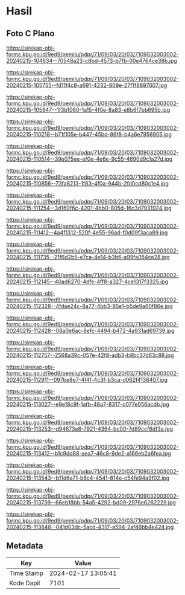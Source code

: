 # Hasil

## Foto C Plano

https://sirekap-obj-formc.kpu.go.id/9ed9/pemilu/pdpr/71/09/03/20/03/7109032003002-20240215-104634--70548a23-c8bd-4573-b7fb-00e4764ce38b.jpg

https://sirekap-obj-formc.kpu.go.id/9ed9/pemilu/pdpr/71/09/03/20/03/7109032003002-20240215-105755--fd11f4c8-a691-4232-809e-27f1f8897607.jpg

https://sirekap-obj-formc.kpu.go.id/9ed9/pemilu/pdpr/71/09/03/20/03/7109032003002-20240215-105947--1f3b1060-1a15-4f0e-8a83-e8b6f7bb695b.jpg

https://sirekap-obj-formc.kpu.go.id/9ed9/pemilu/pdpr/71/09/03/20/03/7109032003002-20240215-110218--b71f105e-b447-45bd-86f8-b4a6e7956905.jpg

https://sirekap-obj-formc.kpu.go.id/9ed9/pemilu/pdpr/71/09/03/20/03/7109032003002-20240215-110514--39e075ee-ef0e-4e6e-9c55-4690d9c1a27d.jpg

https://sirekap-obj-formc.kpu.go.id/9ed9/pemilu/pdpr/71/09/03/20/03/7109032003002-20240215-110856--73fa8213-1f83-4f0a-944b-2fd0cd80c1e4.jpg

https://sirekap-obj-formc.kpu.go.id/9ed9/pemilu/pdpr/71/09/03/20/03/7109032003002-20240215-111254--3d160f6c-4201-4bb0-805d-16c3d7931924.jpg

https://sirekap-obj-formc.kpu.go.id/9ed9/pemilu/pdpr/71/09/03/20/03/7109032003002-20240215-111412--4a4f1312-520f-4e55-96ad-f0d09f3aca89.jpg

https://sirekap-obj-formc.kpu.go.id/9ed9/pemilu/pdpr/71/09/03/20/03/7109032003002-20240215-111735--21f6d2b5-e7ca-4e14-b3b6-a99fa054ce28.jpg

https://sirekap-obj-formc.kpu.go.id/9ed9/pemilu/pdpr/71/09/03/20/03/7109032003002-20240215-112145--40ad6270-4dfe-4ff8-a327-4ce1317f3325.jpg

https://sirekap-obj-formc.kpu.go.id/9ed9/pemilu/pdpr/71/09/03/20/03/7109032003002-20240215-112328--4fdae24c-8a77-4bb3-85e1-b5de9a60f86e.jpg

https://sirekap-obj-formc.kpu.go.id/9ed9/pemilu/pdpr/71/09/03/20/03/7109032003002-20240215-112428--08a0e6ac-8efc-4494-b472-4a931ad69739.jpg

https://sirekap-obj-formc.kpu.go.id/9ed9/pemilu/pdpr/71/09/03/20/03/7109032003002-20240215-112757--2568a39c-057e-42f8-adb3-b8bc37d63c88.jpg

https://sirekap-obj-formc.kpu.go.id/9ed9/pemilu/pdpr/71/09/03/20/03/7109032003002-20240215-112911--097be8e7-4f4f-4c3f-b3ca-d062f4138407.jpg

https://sirekap-obj-formc.kpu.go.id/9ed9/pemilu/pdpr/71/09/03/20/03/7109032003002-20240215-113027--e9e18c9f-1afb-48a7-8317-c077e056acdb.jpg

https://sirekap-obj-formc.kpu.go.id/9ed9/pemilu/pdpr/71/09/03/20/03/7109032003002-20240215-113253--d94673e6-7921-4364-bc00-7d89ccf6df3a.jpg

https://sirekap-obj-formc.kpu.go.id/9ed9/pemilu/pdpr/71/09/03/20/03/7109032003002-20240215-113412--b1c9dd88-aea7-46c8-9de2-a166eb2a6fea.jpg

https://sirekap-obj-formc.kpu.go.id/9ed9/pemilu/pdpr/71/09/03/20/03/7109032003002-20240215-113543--b11d6a71-b8c4-4541-814e-c54fe94a9f02.jpg

https://sirekap-obj-formc.kpu.go.id/9ed9/pemilu/pdpr/71/09/03/20/03/7109032003002-20240215-113739--66eb18bb-54a5-4292-bd09-2976e6262229.jpg

https://sirekap-obj-formc.kpu.go.id/9ed9/pemilu/pdpr/71/09/03/20/03/7109032003002-20240215-113848--041d03dc-5acd-4317-a594-2af46bb4e424.jpg


## Metadata

| Key        | Value               |
| ---------- | ------------------- |
| Time Stamp | 2024-02-17 13:05:41 |
| Kode Dapil | 7101                |



